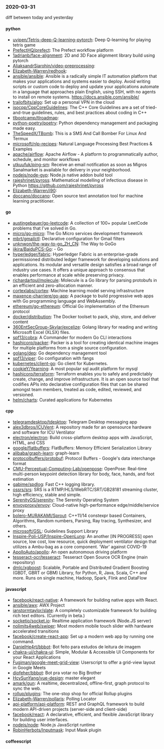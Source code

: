 ### 2020-03-31
diff between today and yesterday

#### python
* [uvipen/Tetris-deep-Q-learning-pytorch](https://github.com/uvipen/Tetris-deep-Q-learning-pytorch): Deep Q-learning for playing tetris game
* [PrefectHQ/prefect](https://github.com/PrefectHQ/prefect): The Prefect workflow platform
* [1adrianb/face-alignment](https://github.com/1adrianb/face-alignment):  2D and 3D Face alignment library build using pytorch
* [AliaksandrSiarohin/video-preprocessing](https://github.com/AliaksandrSiarohin/video-preprocessing): 
* [Elizabeth-Warren/redhook](https://github.com/Elizabeth-Warren/redhook): 
* [ansible/ansible](https://github.com/ansible/ansible): Ansible is a radically simple IT automation platform that makes your applications and systems easier to deploy. Avoid writing scripts or custom code to deploy and update your applications  automate in a language that approaches plain English, using SSH, with no agents to install on remote systems. https://docs.ansible.com/ansible/
* [trailofbits/algo](https://github.com/trailofbits/algo): Set up a personal VPN in the cloud
* [isocpp/CppCoreGuidelines](https://github.com/isocpp/CppCoreGuidelines): The C++ Core Guidelines are a set of tried-and-true guidelines, rules, and best practices about coding in C++
* [tlbootcamp/tlroadmap](https://github.com/tlbootcamp/tlroadmap):      
* [python-poetry/poetry](https://github.com/python-poetry/poetry): Python dependency management and packaging made easy.
* [TheSpeedX/TBomb](https://github.com/TheSpeedX/TBomb): This is a SMS And Call Bomber For Linux And Termux
* [microsoft/nlp-recipes](https://github.com/microsoft/nlp-recipes): Natural Language Processing Best Practices & Examples
* [apache/airflow](https://github.com/apache/airflow): Apache Airflow - A platform to programmatically author, schedule, and monitor workflows
* [utkuufuk/ping-sm](https://github.com/utkuufuk/ping-sm): Receive an email notification as soon as Migros Sanalmarket is available for delivery in your neighborhood.
* [nodejs/node-gyp](https://github.com/nodejs/node-gyp): Node.js native addon build tool
* [rajeshrinet/pyross](https://github.com/rajeshrinet/pyross): Mathematical modelling of infectious disease in Python https://github.com/rajeshrinet/pyross
* [Elizabeth-Warren/i90](https://github.com/Elizabeth-Warren/i90): 
* [doccano/doccano](https://github.com/doccano/doccano): Open source text annotation tool for machine learning practitioner.

#### go
* [austingebauer/go-leetcode](https://github.com/austingebauer/go-leetcode): A collection of 100+ popular LeetCode problems that I've solved in Go.
* [micro/go-micro](https://github.com/micro/go-micro): The Go Micro services development framework
* [mbrt/gmailctl](https://github.com/mbrt/gmailctl): Declarative configuration for Gmail filters
* [unknwon/the-way-to-go_ZH_CN](https://github.com/unknwon/the-way-to-go_ZH_CN): The Way to GoGo 
* [iikira/BaiduPCS-Go](https://github.com/iikira/BaiduPCS-Go):  - Go
* [hyperledger/fabric](https://github.com/hyperledger/fabric): Hyperledger Fabric is an enterprise-grade permissioned distributed ledger framework for developing solutions and applications. Its modular and versatile design satisfies a broad range of industry use cases. It offers a unique approach to consensus that enables performance at scale while preserving privacy.
* [richardartoul/molecule](https://github.com/richardartoul/molecule): Molecule is a Go library for parsing protobufs in an efficient and zero-allocation manner.
* [cortexlabs/cortex](https://github.com/cortexlabs/cortex): Machine learning model serving infrastructure
* [maxence-charriere/go-app](https://github.com/maxence-charriere/go-app): A package to build progressive web apps with Go programming language and WebAssembly.
* [ethereum/go-ethereum](https://github.com/ethereum/go-ethereum): Official Go implementation of the Ethereum protocol
* [docker/distribution](https://github.com/docker/distribution): The Docker toolset to pack, ship, store, and deliver content
* [360EntSecGroup-Skylar/excelize](https://github.com/360EntSecGroup-Skylar/excelize): Golang library for reading and writing Microsoft Excel (XLSX) files.
* [spf13/cobra](https://github.com/spf13/cobra): A Commander for modern Go CLI interactions
* [hashicorp/packer](https://github.com/hashicorp/packer): Packer is a tool for creating identical machine images for multiple platforms from a single source configuration.
* [golang/dep](https://github.com/golang/dep): Go dependency management tool
* [spf13/viper](https://github.com/spf13/viper): Go configuration with fangs
* [kubernetes/client-go](https://github.com/kubernetes/client-go): Go client for Kubernetes.
* [cookieY/Yearning](https://github.com/cookieY/Yearning): A most popular sql audit platform for mysql
* [hashicorp/terraform](https://github.com/hashicorp/terraform): Terraform enables you to safely and predictably create, change, and improve infrastructure. It is an open source tool that codifies APIs into declarative configuration files that can be shared amongst team members, treated as code, edited, reviewed, and versioned.
* [helm/charts](https://github.com/helm/charts): Curated applications for Kubernetes

#### cpp
* [telegramdesktop/tdesktop](https://github.com/telegramdesktop/tdesktop): Telegram Desktop messaging app
* [alex3dbros/ICUVent](https://github.com/alex3dbros/ICUVent): A repository made for an opensource hardware and software for ICU Ventilator
* [electron/electron](https://github.com/electron/electron): Build cross-platform desktop apps with JavaScript, HTML, and CSS
* [google/flatbuffers](https://github.com/google/flatbuffers): FlatBuffers: Memory Efficient Serialization Library
* [alibaba/graph-learn](https://github.com/alibaba/graph-learn): graph-learn
* [protocolbuffers/protobuf](https://github.com/protocolbuffers/protobuf): Protocol Buffers - Google's data interchange format
* [CMU-Perceptual-Computing-Lab/openpose](https://github.com/CMU-Perceptual-Computing-Lab/openpose): OpenPose: Real-time multi-person keypoint detection library for body, face, hands, and foot estimation
* [gabime/spdlog](https://github.com/gabime/spdlog): Fast C++ logging library.
* [ossrs/srs](https://github.com/ossrs/srs): SRS is a RTMP/HLS/WebRTC/SRT/GB28181 streaming cluster, high efficiency, stable and simple.
* [SerenityOS/serenity](https://github.com/SerenityOS/serenity): The Serenity Operating System 
* [envoyproxy/envoy](https://github.com/envoyproxy/envoy): Cloud-native high-performance edge/middle/service proxy
* [bolero-MURAKAMI/Sprout](https://github.com/bolero-MURAKAMI/Sprout): C++11/14 constexpr based Containers, Algorithms, Random numbers, Parsing, Ray tracing, Synthesizer, and others.
* [microsoft/GSL](https://github.com/microsoft/GSL): Guidelines Support Library
* [Inspire-Poli-USP/Inspire-OpenLung](https://github.com/Inspire-Poli-USP/Inspire-OpenLung): An another [IN PROGRESS] open source, low cost, low resource, quick deployment ventilator design that utilizes a Ambu-bag as a core component. 'War' against COVID-19
* [ApolloAuto/apollo](https://github.com/ApolloAuto/apollo): An open autonomous driving platform
* [tesseract-ocr/tesseract](https://github.com/tesseract-ocr/tesseract): Tesseract Open Source OCR Engine (main repository)
* [dmlc/xgboost](https://github.com/dmlc/xgboost): Scalable, Portable and Distributed Gradient Boosting (GBDT, GBRT or GBM) Library, for Python, R, Java, Scala, C++ and more. Runs on single machine, Hadoop, Spark, Flink and DataFlow

#### javascript
* [facebook/react-native](https://github.com/facebook/react-native): A framework for building native apps with React.
* [ansible/awx](https://github.com/ansible/awx): AWX Project
* [ianstormtaylor/slate](https://github.com/ianstormtaylor/slate): A completely customizable framework for building rich text editors. (Currently in beta.)
* [socketio/socket.io](https://github.com/socketio/socket.io): Realtime application framework (Node.JS server)
* [nolimits4web/swiper](https://github.com/nolimits4web/swiper): Most modern mobile touch slider with hardware accelerated transitions
* [facebook/create-react-app](https://github.com/facebook/create-react-app): Set up a modern web app by running one command.
* [DanielHe4rt/bbbot](https://github.com/DanielHe4rt/bbbot): Bot feito para estudos de leitura de imagem
* [chakra-ui/chakra-ui](https://github.com/chakra-ui/chakra-ui): Simple, Modular & Accessible UI Components for your React Applications
* [Fugiman/google-meet-grid-view](https://github.com/Fugiman/google-meet-grid-view): Userscript to offer a grid-view layout in Google Meets
* [diofeher/bbbot](https://github.com/diofeher/bbbot): Bot pra votar no Big Brother
* [HcySunYang/vue-design](https://github.com/HcySunYang/vue-design):  master elegant
* [amark/gun](https://github.com/amark/gun): A realtime, decentralized, offline-first, graph protocol to sync the web.
* [rollup/plugins](https://github.com/rollup/plugins):  The one-stop shop for official Rollup plugins
* [Elizabeth-Warren/pollaris](https://github.com/Elizabeth-Warren/pollaris): Polling Locator
* [api-platform/api-platform](https://github.com/api-platform/api-platform): REST and GraphQL framework to build modern API-driven projects (server-side and client-side)
* [facebook/react](https://github.com/facebook/react): A declarative, efficient, and flexible JavaScript library for building user interfaces.
* [nodejs/node](https://github.com/nodejs/node): Node.js JavaScript runtime 
* [RobinHerbots/Inputmask](https://github.com/RobinHerbots/Inputmask): Input Mask plugin

#### coffeescript
